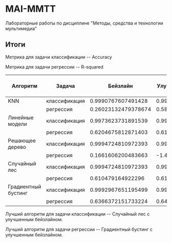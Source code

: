 # MAI-MMTT
Лабораторные работы по дисциплине "Методы, средства и технологии мультимедиа"

## Итоги

Метрика для задачи классификации -- Accuracy

Метрика для задачи регрессии -- R-squared


| Алгоритм            | Задача        | Бейзлайн            | Улучшенный бейзлайн | Самостоятельная имплементация алгоритма |
|---------------------|---------------|---------------------|---------------------|-----------------------------------------|
| KNN                 | классификация | 0.9990767607491428  | 0.9980216301767344  | 0.998988833201442                       |
|                     | регрессия     | 0.26023132479378674 | 0.5869693562024589  | 0.6048118747567031                      |
| Линейные модели     | классификация | 0.9973623731891539  | 0.9982416036574644  | 0.9701072621768947                      |
|                     | регрессия     | 0.6204675812871403  | 0.61988245332444    | 0.5196339914918888                      |
| Решающее дерево     | классификация | 0.9994724810972393  | 0.9994724810972393  | 0.9992966414629858                      |
|                     | регрессия     | 0.1661606200483663  | -1.4486458799625517 | 0.5192060277943523                      |
| Случайный лес       | классификация | 0.9994724810972393  | 0.9994724810972393  | 0.9992966414629858                      |
|                     | регрессия     | 0.610479164922296   | 0.6161405634184933  | 0.5796125932674412                      |
| Градиентный бустинг | классификация | 0.9992967651195499  | 0.9992967651195499  | 0.9992967651195499                      |
|                     | регрессия     | 0.6366372151733224  | 0.6477319909538352  | -1.347141455293214                      |

Лучший алгоритм для задачи классификации -- Случайный лес с улучшенным бейзлайном.

Лучший алгоритм для задачи регрессии -- Градиентный бустинг с улучшенным бейзлайном.
